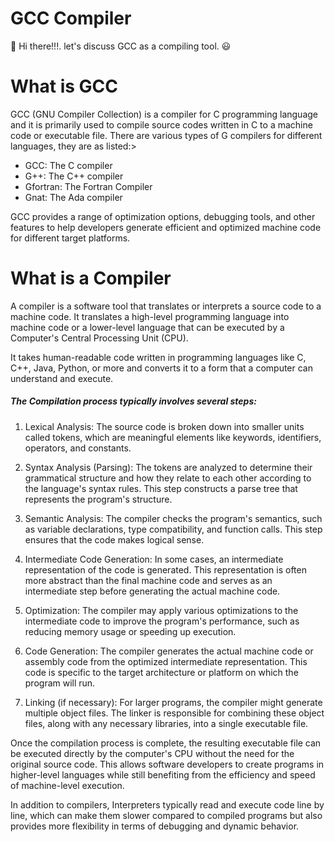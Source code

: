 # GCC Compiler
:wave: Hi there!!!. let's discuss GCC as a compiling tool. :smiley:

# What is GCC
GCC (GNU Compiler Collection) is a compiler for C programming language and it is primarily used to compile source codes written in C to a machine code or executable file.
There are various types of G compilers for different languages, they are as listed:>
- GCC: The C compiler
- G++: The C++ compiler
- Gfortran: The Fortran Compiler
- Gnat: The Ada compiler

GCC provides a range of optimization options, debugging tools, and other features to help developers generate efficient and optimized machine code for different target platforms.

# What is a Compiler
A compiler is a software tool that translates or interprets a source code to a machine code. It translates a high-level programming language into machine code or a lower-level language that can be executed by a Computer's Central Processing Unit (CPU).

It takes human-readable code written in programming languages like C, C++, Java, Python, or more and converts it to a form that a computer can understand and execute.
##### The Compilation process typically involves several steps:
1. Lexical Analysis: The source code is broken down into smaller units called tokens, which are meaningful elements like keywords, identifiers, operators, and constants.

1. Syntax Analysis (Parsing): The tokens are analyzed to determine their grammatical structure and how they relate to each other according to the language's syntax rules. This step constructs a parse tree that represents the program's structure.

1. Semantic Analysis: The compiler checks the program's semantics, such as variable declarations, type compatibility, and function calls. This step ensures that the code makes logical sense.

1. Intermediate Code Generation: In some cases, an intermediate representation of the code is generated. This representation is often more abstract than the final machine code and serves as an intermediate step before generating the actual machine code.

1. Optimization: The compiler may apply various optimizations to the intermediate code to improve the program's performance, such as reducing memory usage or speeding up execution.

1. Code Generation: The compiler generates the actual machine code or assembly code from the optimized intermediate representation. This code is specific to the target architecture or platform on which the program will run.

1. Linking (if necessary): For larger programs, the compiler might generate multiple object files. The linker is responsible for combining these object files, along with any necessary libraries, into a single executable file.

Once the compilation process is complete, the resulting executable file can be executed directly by the computer's CPU without the need for the original source code. This allows software developers to create programs in higher-level languages while still benefiting from the efficiency and speed of machine-level execution.

In addition to compilers, Interpreters typically read and execute code line by line, which can make them slower compared to compiled programs but also provides more flexibility in terms of debugging and dynamic behavior.






